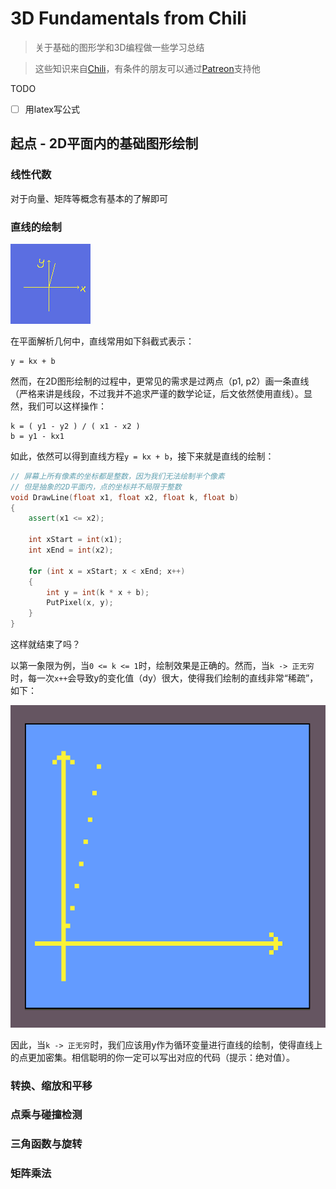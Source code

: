 # 3D Fundamentals from Chili

> 关于基础的图形学和3D编程做一些学习总结

> 这些知识来自[Chili](https://wiki.planetchili.net/index.php/Main_Page)，有条件的朋友可以通过[Patreon](https://www.patreon.com/planetchili/posts)支持他

TODO

- [ ] 用latex写公式

## 起点 - 2D平面内的基础图形绘制

### 线性代数

对于向量、矩阵等概念有基本的了解即可

### 直线的绘制

![draw-line](images/draw-line.gif)

在平面解析几何中，直线常用如下斜截式表示：

```
y = kx + b
```

然而，在2D图形绘制的过程中，更常见的需求是过两点（p1, p2）画一条直线（严格来讲是线段，不过我并不追求严谨的数学论证，后文依然使用直线）。显然，我们可以这样操作：

```
k = ( y1 - y2 ) / ( x1 - x2 )
b = y1 - kx1
```

如此，依然可以得到直线方程`y = kx + b`，接下来就是直线的绘制：

```cpp
// 屏幕上所有像素的坐标都是整数，因为我们无法绘制半个像素
// 但是抽象的2D平面内，点的坐标并不局限于整数
void DrawLine(float x1, float x2, float k, float b)
{
    assert(x1 <= x2);

    int xStart = int(x1);
    int xEnd = int(x2);

    for (int x = xStart; x < xEnd; x++)
    {
        int y = int(k * x + b);
        PutPixel(x, y);
    }
}
```

这样就结束了吗？

以第一象限为例，当`0 <= k <= 1`时，绘制效果是正确的。然而，当`k -> 正无穷`时，每一次`x++`会导致y的变化值（dy）很大，使得我们绘制的直线非常“稀疏”，如下：

![sparse-line](images/sparse-line.png)

因此，当`k -> 正无穷`时，我们应该用y作为循环变量进行直线的绘制，使得直线上的点更加密集。相信聪明的你一定可以写出对应的代码（提示：绝对值）。

### 转换、缩放和平移

### 点乘与碰撞检测

### 三角函数与旋转

### 矩阵乘法
